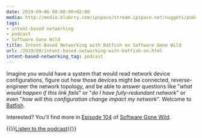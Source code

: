 ```yaml
---
date: 2019-09-06 08:08:00+02:00
media: http://media.blubrry.com/ipspace/stream.ipspace.net/nuggets/podcast/Show_104-Batfish.mp3
tags:
- intent-based networking
- podcast
- Software Gone Wild
title: Intent-Based Networking with Batfish on Software Gone Wild
url: /2019/09/intent-based-networking-with-batfish-on.html
intent-based-networking_tag: podcast
---
```

Imagine you would have a system that would read network device configurations, figure out how those devices might be connected, reverse-engineer the network topology, and be able to answer questions like "*what would happen if this link fails*" or "*do I have fully-redundant network*" or even "*how will this configuration change impact my network*". Welcome to [Batfish](https://www.batfish.org/).

Interested? You'll find more in [Episode 104](http://media.blubrry.com/ipspace/stream.ipspace.net/nuggets/podcast/Show_104-Batfish.mp3) of [Software Gone Wild](https://www.ipspace.net/Podcast/Software_Gone_Wild/).

{{<jump>}}[Listen to the podcast](http://media.blubrry.com/ipspace/stream.ipspace.net/nuggets/podcast/Show_104-Batfish.mp3){{</jump>}}
